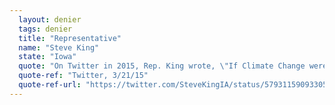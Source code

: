 ```yaml
---
  layout: denier
  tags: denier
  title: "Representative"
  name: "Steve King"
  state: "Iowa"
  quote: "On Twitter in 2015, Rep. King wrote, \"If Climate Change were 'settled science' and a 'fact based on data & sound science' protagonists would still be calling it Global Warming.\""
  quote-ref: "Twitter, 3/21/15"
  quote-ref-url: "https://twitter.com/SteveKingIA/status/579311590933057536"
---
```

